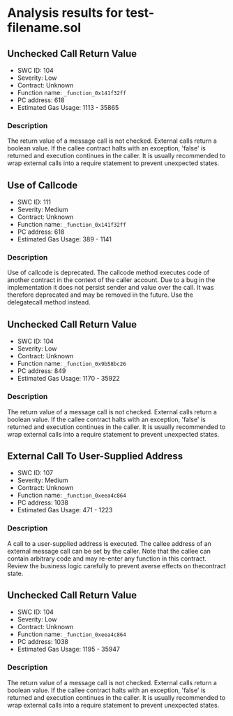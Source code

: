 # Analysis results for test-filename.sol

## Unchecked Call Return Value
- SWC ID: 104
- Severity: Low
- Contract: Unknown
- Function name: `_function_0x141f32ff`
- PC address: 618
- Estimated Gas Usage: 1113 - 35865

### Description

The return value of a message call is not checked.
External calls return a boolean value. If the callee contract halts with an exception, 'false' is returned and execution continues in the caller. It is usually recommended to wrap external calls into a require statement to prevent unexpected states.

## Use of Callcode
- SWC ID: 111
- Severity: Medium
- Contract: Unknown
- Function name: `_function_0x141f32ff`
- PC address: 618
- Estimated Gas Usage: 389 - 1141

### Description

Use of callcode is deprecated.
The callcode method executes code of another contract in the context of the caller account. Due to a bug in the implementation it does not persist sender and value over the call. It was therefore deprecated and may be removed in the future. Use the delegatecall method instead.

## Unchecked Call Return Value
- SWC ID: 104
- Severity: Low
- Contract: Unknown
- Function name: `_function_0x9b58bc26`
- PC address: 849
- Estimated Gas Usage: 1170 - 35922

### Description

The return value of a message call is not checked.
External calls return a boolean value. If the callee contract halts with an exception, 'false' is returned and execution continues in the caller. It is usually recommended to wrap external calls into a require statement to prevent unexpected states.

## External Call To User-Supplied Address
- SWC ID: 107
- Severity: Medium
- Contract: Unknown
- Function name: `_function_0xeea4c864`
- PC address: 1038
- Estimated Gas Usage: 471 - 1223

### Description

A call to a user-supplied address is executed.
The callee address of an external message call can be set by the caller. Note that the callee can contain arbitrary code and may re-enter any function in this contract. Review the business logic carefully to prevent averse effects on thecontract state.

## Unchecked Call Return Value
- SWC ID: 104
- Severity: Low
- Contract: Unknown
- Function name: `_function_0xeea4c864`
- PC address: 1038
- Estimated Gas Usage: 1195 - 35947

### Description

The return value of a message call is not checked.
External calls return a boolean value. If the callee contract halts with an exception, 'false' is returned and execution continues in the caller. It is usually recommended to wrap external calls into a require statement to prevent unexpected states.
